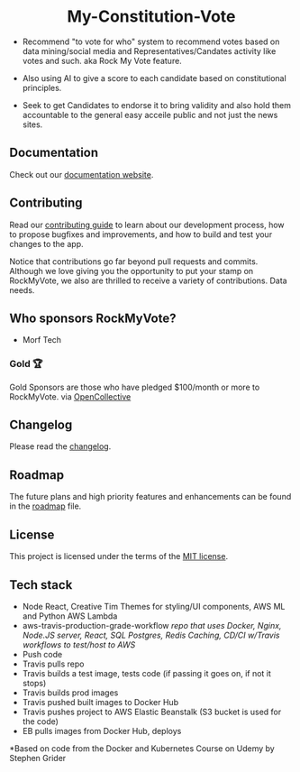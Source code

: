 <h1 align="center">My-Constitution-Vote</h1>
  
- Recommend "to vote for who" system to recommend votes based on data mining/social media and Representatives/Candates activity like votes and such. aka Rock My Vote feature.

- Also using AI to give a score to each candidate based on constitutional principles.

- Seek to get Candidates to endorse it to bring validity and also hold them accountable to the general easy acceile public and not just the news sites. 

## Documentation

Check out our [documentation website](https://kards.dev/rockmyvote).

## Contributing

Read our [contributing guide](/CONTRIBUTING.md) to learn about our development process, how to propose bugfixes and improvements, and how to build and test your changes to the app.

Notice that contributions go far beyond pull requests and commits.
Although we love giving you the opportunity to put your stamp on RockMyVote, we also are thrilled to receive a variety of contributions. Data needs. 

## Who sponsors RockMyVote?
- Morf Tech 

### Gold 🏆

Gold Sponsors are those who have pledged $100/month or more to RockMyVote.
via [OpenCollective](https://opencollective.com/rockmyvote)

## Changelog

Please read the [changelog](https://kards.dev/rockmyvote/releases).

## Roadmap

The future plans and high priority features and enhancements can be found in the [roadmap](https://kards.dev/rockmyvote/roadmap/) file.

## License

This project is licensed under the terms of the
[MIT license](/LICENSE).


## Tech stack 
- Node React, Creative Tim Themes for styling/UI components, AWS ML and Python AWS Lambda
- aws-travis-production-grade-workflow
_repo that uses Docker, Nginx, Node.JS server, React, SQL Postgres, Redis Caching, CD/CI w/Travis workflows to test/host to AWS_ 
 - Push code 
 - Travis pulls repo
 - Travis builds a test image, tests code (if passing it goes on, if not it stops) 
 - Travis builds prod images
 - Travis pushed built images to Docker Hub
 - Travis pushes project to AWS Elastic Beanstalk (S3 bucket is used for the code)
 - EB pulls images from Docker Hub, deploys

*Based on code from the Docker and Kubernetes Course on Udemy by Stephen Grider

